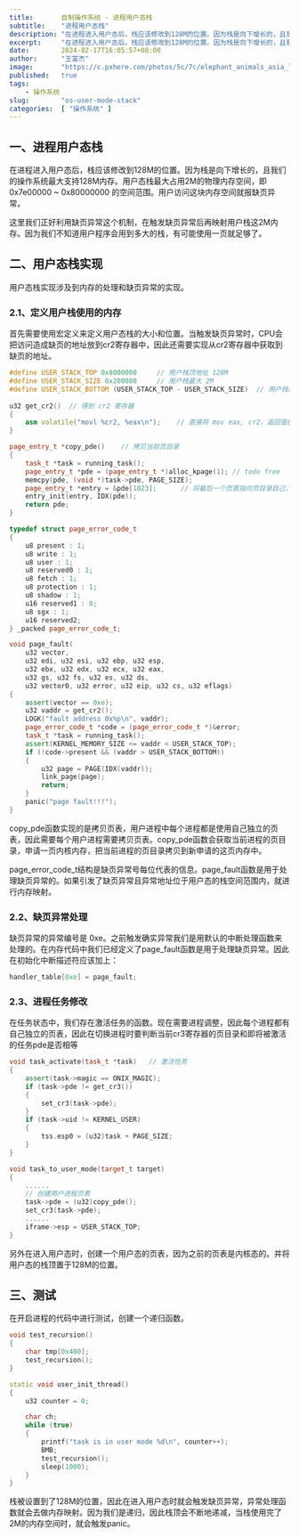 ```yaml
---
title:       自制操作系统 - 进程用户态栈
subtitle:    "进程用户态栈"
description: "在进程进入用户态后，栈应该修改到128M的位置。因为栈是向下增长的，且我们的操作系统最大支持128M内存。用户态栈最大占用2M的物理内存空间，即 0x7e00000 ~ 0x80000000 的空间范围。用户访问这块内存空间就报缺页异常。"
excerpt:     "在进程进入用户态后，栈应该修改到128M的位置。因为栈是向下增长的，且我们的操作系统最大支持128M内存。用户态栈最大占用2M的物理内存空间，即 0x7e00000 ~ 0x80000000 的空间范围。用户访问这块内存空间就报缺页异常。"
date:        2024-02-17T16:05:57+08:00
author:      "王富杰"
image:       "https://c.pxhere.com/photos/5c/7c/elephant_animals_asia_large_bright_close_the_environment_survey-1366104.jpg!d"
published:   true
tags:
    - 操作系统
slug:        "os-user-mode-stack"
categories:  [ "操作系统" ]
---
```


## 一、进程用户态栈
在进程进入用户态后，栈应该修改到128M的位置。因为栈是向下增长的，且我们的操作系统最大支持128M内存。用户态栈最大占用2M的物理内存空间，即 0x7e00000 ~ 0x80000000 的空间范围。用户访问这块内存空间就报缺页异常。

这里我们正好利用缺页异常这个机制，在触发缺页异常后再映射用户栈这2M内存。因为我们不知道用户程序会用到多大的栈，有可能使用一页就足够了。

## 二、用户态栈实现
用户态栈实现涉及到内存的处理和缺页异常的实现。

### 2.1、定义用户栈使用的内存
首先需要使用宏定义来定义用户态栈的大小和位置。当触发缺页异常时，CPU会把访问造成缺页的地址放到cr2寄存器中，因此还需要实现从cr2寄存器中获取到缺页的地址。
```cpp
#define USER_STACK_TOP 0x8000000     // 用户栈顶地址 128M
#define USER_STACK_SIZE 0x200000     // 用户栈最大 2M
#define USER_STACK_BOTTOM (USER_STACK_TOP - USER_STACK_SIZE)  // 用户栈底地址 128M - 2M
 
u32 get_cr2()  // 得到 cr2 寄存器
{
    asm volatile("movl %cr2, %eax\n");    // 直接将 mov eax, cr2，返回值在 eax 中
}

page_entry_t *copy_pde()    // 拷贝当前页目录
{
    task_t *task = running_task();
    page_entry_t *pde = (page_entry_t *)alloc_kpage(1); // todo free
    memcpy(pde, (void *)task->pde, PAGE_SIZE);
    page_entry_t *entry = &pde[1023];      // 将最后一个页表指向页目录自己，方便修改
    entry_init(entry, IDX(pde));
    return pde;
}

typedef struct page_error_code_t
{
    u8 present : 1;
    u8 write : 1;
    u8 user : 1;
    u8 reserved0 : 1;
    u8 fetch : 1;
    u8 protection : 1;
    u8 shadow : 1;
    u16 reserved1 : 8;
    u8 sgx : 1;
    u16 reserved2;
} _packed page_error_code_t;

void page_fault(
    u32 vector,
    u32 edi, u32 esi, u32 ebp, u32 esp,
    u32 ebx, u32 edx, u32 ecx, u32 eax,
    u32 gs, u32 fs, u32 es, u32 ds,
    u32 vector0, u32 error, u32 eip, u32 cs, u32 eflags)
{
    assert(vector == 0xe);
    u32 vaddr = get_cr2();
    LOGK("fault address 0x%p\n", vaddr);
    page_error_code_t *code = (page_error_code_t *)&error;
    task_t *task = running_task();
    assert(KERNEL_MEMORY_SIZE <= vaddr < USER_STACK_TOP);
    if (!code->present && (vaddr > USER_STACK_BOTTOM))
    {
        u32 page = PAGE(IDX(vaddr));
        link_page(page);
        return;
    }
    panic("page fault!!!");
}
```
copy_pde函数实现的是拷贝页表，用户进程中每个进程都是使用自己独立的页表，因此需要每个用户进程需要拷贝页表。copy_pde函数会获取当前进程的页目录，申请一页内核内存，把当前进程的页目录拷贝到新申请的这页内存中。

page_error_code_t结构是缺页异常号每位代表的信息。page_fault函数是用于处理缺页异常的。如果引发了缺页异常且异常地址位于用户态的栈空间范围内，就进行内存映射。

### 2.2、缺页异常处理
缺页异常的异常编号是 0xe。之前触发确实异常我们是用默认的中断处理函数来处理的。在内存代码中我们已经定义了page_fault函数是用于处理缺页异常。因此在初始化中断描述符应该加上：
```cpp
handler_table[0xe] = page_fault;
```

### 2.3、进程任务修改
在任务状态中，我们存在激活任务的函数。现在需要进程调整，因此每个进程都有自己独立的页表，因此在切换进程时要判断当前cr3寄存器的页目录和即将被激活的任务pde是否相等
```cpp
void task_activate(task_t *task)   // 激活任务
{
    assert(task->magic == ONIX_MAGIC);
    if (task->pde != get_cr3())
    {
        set_cr3(task->pde);
    }
    if (task->uid != KERNEL_USER)
    {
        tss.esp0 = (u32)task + PAGE_SIZE;
    }
}

void task_to_user_mode(target_t target)
{
    ......
    // 创建用户进程页表
    task->pde = (u32)copy_pde();
    set_cr3(task->pde);
    ......
    iframe->esp = USER_STACK_TOP;
}
```
另外在进入用户态时，创建一个用户态的页表，因为之前的页表是内核态的。并将用户态的栈顶置于128M的位置。

## 三、测试
在开启进程的代码中进行测试，创建一个递归函数。
```cpp
void test_recursion()
{
    char tmp[0x400];
    test_recursion();
}

static void user_init_thread()
{
    u32 counter = 0;

    char ch;
    while (true)
    {
        printf("task is in user mode %d\n", counter++);
        BMB;
        test_recursion();
        sleep(1000);
    }
}
```
栈被设置到了128M的位置，因此在进入用户态时就会触发缺页异常，异常处理函数就会去做内存映射。因为我们是递归，因此栈顶会不断地递减，当栈使用完了2M的内存空间时，就会触发panic。